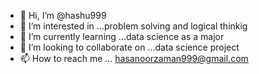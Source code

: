 - 👋 Hi, I’m @hashu999
- 👀 I’m interested in ...problem solving and logical thinkig
- 🌱 I’m currently learning ...data science as a major
- 💞️ I’m looking to collaborate on ...data science project
- 📫 How to reach me ... hasanoorzaman999@gmail.com

<!---
hashu999/hashu999 is a ✨ special ✨ repository because its `README.md` (this file) appears on your GitHub profile.
You can click the Preview link to take a look at your changes.
--->
